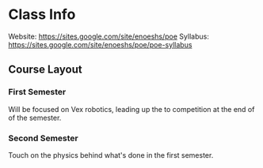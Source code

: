 # Class Info

Website: https://sites.google.com/site/enoeshs/poe
Syllabus: https://sites.google.com/site/enoeshs/poe/poe-syllabus

## Course Layout

### First Semester

Will be focused on Vex robotics, leading up the to competition at the end of
of the semester.

### Second Semester

Touch on the physics behind what's done in the first semester.
